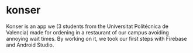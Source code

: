 # konser

Konser is an app we (3 students from the Universitat Politécnica de Valencia) made for ordening in a restaurant of our campus avoiding annoying wait times. By working on it, we took our first steps with Firebase and Android Studio.
